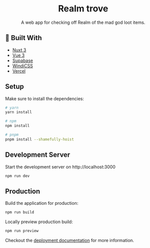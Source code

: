<h1 align=center>Realm trove</h1>
<p align=center>
  A web app for checking off Realm of the mad god loot items.
</p>

## 🔨 Built With

- [Nuxt 3](https://v3.nuxtjs.org/)
- [Vue 3](https://vuejs.org/)
- [Supabase](https://supabase.com/)
- [WindiCSS](https://windicss.org/)
- [Vercel](https://vercel.com/)

## Setup

Make sure to install the dependencies:

```bash
# yarn
yarn install

# npm
npm install

# pnpm
pnpm install --shamefully-hoist
```

## Development Server

Start the development server on http://localhost:3000

```bash
npm run dev
```

## Production

Build the application for production:

```bash
npm run build
```

Locally preview production build:

```bash
npm run preview
```

Checkout the [deployment documentation](https://v3.nuxtjs.org/guide/deploy/presets) for more information.
